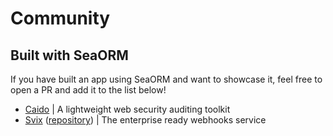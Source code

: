 # Community

## Built with SeaORM

If you have built an app using SeaORM and want to showcase it, feel free to open a PR and add it to the list below!

- [Caido](https://caido.io/) | A lightweight web security auditing toolkit
- [Svix](https://www.svix.com/) ([repository](https://github.com/svix/svix-webhooks)) | The enterprise ready webhooks service
